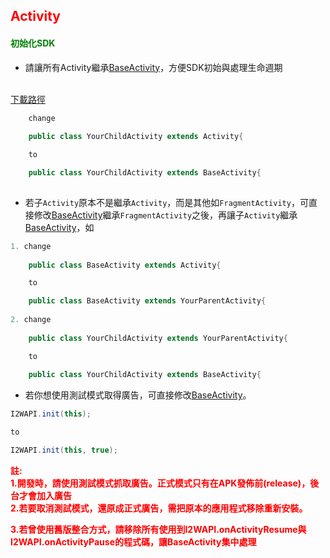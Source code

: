 <h2 id='activity' style='color:red'>Activity</h2>

<h4 style='color:green'>初始化SDK</h4>

- 請讓所有Activity繼承[BaseActivity][BaseActivity]，方便SDK初始與處理生命週期
<br/>
<a target="_blank" href="https://s3.cn-north-1.amazonaws.com.cn/intowow-sdk/android/sample/BaseActivity.zip">下載路徑</a>

```java
	change
	
	public class YourChildActivity extends Activity{

	to

	public class YourChildActivity extends BaseActivity{
	
```

<p/>

- 若子`Activity`原本不是繼承`Activity`，而是其他如`FragmentActivity`，可直接修改[BaseActivity][BaseActivity]繼承`FragmentActivity`之後，再讓子`Activity`繼承[BaseActivity][BaseActivity]，如
```java
1. change
	
	public class BaseActivity extends Activity{

	to

	public class BaseActivity extends YourParentActivity{
	
2. change
	
	public class YourChildActivity extends YourParentActivity{

	to
	
	public class YourChildActivity extends BaseActivity{
```

<p/>

<div id="testmode"></div>

- 若你想使用測試模式取得廣告，可直接修改[BaseActivity][BaseActivity]。

```java
I2WAPI.init(this);

to

I2WAPI.init(this, true);
```
 
<p/>

<span style='font-weight: bold;color:red'>
註:
</span>
<br/>

<span style='font-weight: bold;color:red'>
1.開發時，請使用測試模式抓取廣告。正式模式只有在APK發佈前(release)，後台才會加入廣告
</span>
<br/>

<span style='font-weight: bold;color:red'>
2.若要取消測試模式，還原成正式廣告，需把原本的應用程式移除重新安裝。
</span>
<br/>

<p/>

<span style='font-weight: bold;color:red'>
3.若曾使用舊版整合方式，請移除所有使用到I2WAPI.onActivityResume與I2WAPI.onActivityPause的程式碼，讓BaseActivity集中處理
</span>
<br/>

<p/>

[BaseActivity]:https://github.com/ddad-daniel/CrystalExpressSDK-CN-Demo/tree/master/src/com/intowow/crystalexpress/BaseActivity.java#L12 "BaseActivity.java" 
